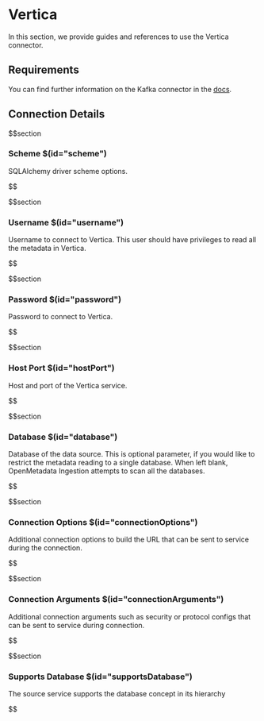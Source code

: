 # Vertica

In this section, we provide guides and references to use the Vertica connector.

## Requirements
<!-- to be updated -->
You can find further information on the Kafka connector in the [docs](https://docs.open-metadata.org/connectors/database/vertica).

## Connection Details

$$section
### Scheme $(id="scheme")

SQLAlchemy driver scheme options.
<!-- scheme to be updated -->
$$

$$section
### Username $(id="username")

Username to connect to Vertica. This user should have privileges to read all the metadata in Vertica.
<!-- username to be updated -->
$$

$$section
### Password $(id="password")

Password to connect to Vertica.
<!-- password to be updated -->
$$

$$section
### Host Port $(id="hostPort")

Host and port of the Vertica service.
<!-- hostPort to be updated -->
$$

$$section
### Database $(id="database")

Database of the data source. This is optional parameter, if you would like to restrict the metadata reading to a single database. When left blank, OpenMetadata Ingestion attempts to scan all the databases.
<!-- database to be updated -->
$$

$$section
### Connection Options $(id="connectionOptions")

Additional connection options to build the URL that can be sent to service during the connection.
<!-- connectionOptions to be updated -->
$$

$$section
### Connection Arguments $(id="connectionArguments")

Additional connection arguments such as security or protocol configs that can be sent to service during connection.
<!-- connectionArguments to be updated -->
$$

$$section
### Supports Database $(id="supportsDatabase")

The source service supports the database concept in its hierarchy
<!-- supportsDatabase to be updated -->
$$
